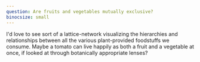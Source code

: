 ```yaml
---
question: Are fruits and vegetables mutually exclusive?
binocsize: small
---
```


I'd love to see sort of a lattice-network visualizing the hierarchies and relationships between all the various plant-provided foodstuffs we consume. Maybe a tomato can live happily as both a fruit and a vegetable at once, if looked at through botanically appropriate lenses?
